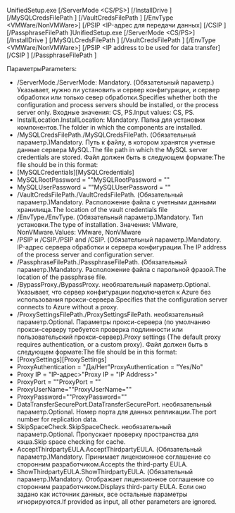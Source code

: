 <span data-ttu-id="7732e-101">UnifiedSetup.exe [/ServerMode <CS/PS>] [/InstallDrive <DriveLetter>] [/MySQLCredsFilePath <MySQL credentials file path>] [/VaultCredsFilePath <Vault credentials file path>] [/EnvType <VMWare/NonVMWare>] [/PSIP <IP-адрес для передачи данных] [/CSIP <IP address of CS to be registered with>] [/PassphraseFilePath <Passphrase file path>]</span><span class="sxs-lookup"><span data-stu-id="7732e-101">UnifiedSetup.exe [/ServerMode <CS/PS>] [/InstallDrive <DriveLetter>] [/MySQLCredsFilePath <MySQL credentials file path>] [/VaultCredsFilePath <Vault credentials file path>] [/EnvType <VMWare/NonVMWare>] [/PSIP <IP address to be used for data transfer] [/CSIP <IP address of CS to be registered with>] [/PassphraseFilePath <Passphrase file path>]</span></span>

<span data-ttu-id="7732e-102">Параметры</span><span class="sxs-lookup"><span data-stu-id="7732e-102">Parameters:</span></span>

* <span data-ttu-id="7732e-103">/ServerMode.</span><span class="sxs-lookup"><span data-stu-id="7732e-103">/ServerMode: Mandatory.</span></span> <span data-ttu-id="7732e-104">(Обязательный параметр.) Указывает, нужно ли установить и сервер конфигурации, и сервер обработки или только север обработки.</span><span class="sxs-lookup"><span data-stu-id="7732e-104">Specifies whether both the configuration and process servers should be installed, or the process server only.</span></span> <span data-ttu-id="7732e-105">Входные значения: CS, PS.</span><span class="sxs-lookup"><span data-stu-id="7732e-105">Input values: CS, PS.</span></span>
* <span data-ttu-id="7732e-106">InstallLocation.</span><span class="sxs-lookup"><span data-stu-id="7732e-106">InstallLocation: Mandatory.</span></span> <span data-ttu-id="7732e-107">Папка для установки компонентов.</span><span class="sxs-lookup"><span data-stu-id="7732e-107">The folder in which the components are installed.</span></span>
* <span data-ttu-id="7732e-108">/MySQLCredsFilePath.</span><span class="sxs-lookup"><span data-stu-id="7732e-108">/MySQLCredsFilePath.</span></span> <span data-ttu-id="7732e-109">(Обязательный параметр.)</span><span class="sxs-lookup"><span data-stu-id="7732e-109">Mandatory.</span></span> <span data-ttu-id="7732e-110">Путь к файлу, в котором хранятся учетные данные сервера MySQL.</span><span class="sxs-lookup"><span data-stu-id="7732e-110">The file path in which the MySQL server credentials are stored.</span></span> <span data-ttu-id="7732e-111">Файл должен быть в следующем формате:</span><span class="sxs-lookup"><span data-stu-id="7732e-111">The file should be in this format:</span></span>
* <span data-ttu-id="7732e-112">[MySQLCredentials]</span><span class="sxs-lookup"><span data-stu-id="7732e-112">[MySQLCredentials]</span></span>
* <span data-ttu-id="7732e-113">MySQLRootPassword = "<Password>"</span><span class="sxs-lookup"><span data-stu-id="7732e-113">MySQLRootPassword = "<Password>"</span></span>
* <span data-ttu-id="7732e-114">MySQLUserPassword = "<Password>"</span><span class="sxs-lookup"><span data-stu-id="7732e-114">MySQLUserPassword = "<Password>"</span></span>
* <span data-ttu-id="7732e-115">/VaultCredsFilePath.</span><span class="sxs-lookup"><span data-stu-id="7732e-115">/VaultCredsFilePath.</span></span> <span data-ttu-id="7732e-116">(Обязательный параметр.)</span><span class="sxs-lookup"><span data-stu-id="7732e-116">Mandatory.</span></span> <span data-ttu-id="7732e-117">Расположение файла с учетными данными хранилища.</span><span class="sxs-lookup"><span data-stu-id="7732e-117">The location of the vault credentials file</span></span>
* <span data-ttu-id="7732e-118">/EnvType.</span><span class="sxs-lookup"><span data-stu-id="7732e-118">/EnvType.</span></span> <span data-ttu-id="7732e-119">(Обязательный параметр.)</span><span class="sxs-lookup"><span data-stu-id="7732e-119">Mandatory.</span></span> <span data-ttu-id="7732e-120">Тип установки.</span><span class="sxs-lookup"><span data-stu-id="7732e-120">The type of installation.</span></span> <span data-ttu-id="7732e-121">Значения: VMware, NonVMware.</span><span class="sxs-lookup"><span data-stu-id="7732e-121">Values: VMware, NonVMware</span></span>
* <span data-ttu-id="7732e-122">/PSIP и /CSIP.</span><span class="sxs-lookup"><span data-stu-id="7732e-122">/PSIP and /CSIP.</span></span> <span data-ttu-id="7732e-123">(Обязательный параметр.)</span><span class="sxs-lookup"><span data-stu-id="7732e-123">Mandatory.</span></span> <span data-ttu-id="7732e-124">IP-адрес сервера обработки и сервера конфигурации.</span><span class="sxs-lookup"><span data-stu-id="7732e-124">The IP address of the process server and configuration server.</span></span>
* <span data-ttu-id="7732e-125">/PassphraseFilePath.</span><span class="sxs-lookup"><span data-stu-id="7732e-125">/PassphraseFilePath.</span></span> <span data-ttu-id="7732e-126">(Обязательный параметр.)</span><span class="sxs-lookup"><span data-stu-id="7732e-126">Mandatory.</span></span> <span data-ttu-id="7732e-127">Расположение файла с парольной фразой.</span><span class="sxs-lookup"><span data-stu-id="7732e-127">The location of the passphrase file.</span></span>
* <span data-ttu-id="7732e-128">/BypassProxy.</span><span class="sxs-lookup"><span data-stu-id="7732e-128">/BypassProxy.</span></span> <span data-ttu-id="7732e-129">необязательный параметр.</span><span class="sxs-lookup"><span data-stu-id="7732e-129">Optional.</span></span> <span data-ttu-id="7732e-130">Указывает, что сервер конфигурации подключается к Azure без использования прокси-сервера.</span><span class="sxs-lookup"><span data-stu-id="7732e-130">Specifies that the configuration server connects to Azure without a proxy.</span></span>
* <span data-ttu-id="7732e-131">/ProxySettingsFilePath.</span><span class="sxs-lookup"><span data-stu-id="7732e-131">/ProxySettingsFilePath.</span></span> <span data-ttu-id="7732e-132">необязательный параметр.</span><span class="sxs-lookup"><span data-stu-id="7732e-132">Optional.</span></span> <span data-ttu-id="7732e-133">Параметры прокси-сервера (по умолчанию прокси-серверу требуется проверка подлинности или пользовательский прокси-сервер).</span><span class="sxs-lookup"><span data-stu-id="7732e-133">Proxy settings (The default proxy requires authentication, or a custom proxy).</span></span> <span data-ttu-id="7732e-134">Файл должен быть в следующем формате:</span><span class="sxs-lookup"><span data-stu-id="7732e-134">The file should be in this format:</span></span>
* <span data-ttu-id="7732e-135">[ProxySettings]</span><span class="sxs-lookup"><span data-stu-id="7732e-135">[ProxySettings]</span></span>
* <span data-ttu-id="7732e-136">ProxyAuthentication = "Да/Нет"</span><span class="sxs-lookup"><span data-stu-id="7732e-136">ProxyAuthentication = "Yes/No"</span></span>
* <span data-ttu-id="7732e-137">Proxy IP = "IP-адрес>"</span><span class="sxs-lookup"><span data-stu-id="7732e-137">Proxy IP = "IP Address>"</span></span>
* <span data-ttu-id="7732e-138">ProxyPort = "<Port>"</span><span class="sxs-lookup"><span data-stu-id="7732e-138">ProxyPort = "<Port>"</span></span>
* <span data-ttu-id="7732e-139">ProxyUserName="<User Name>"</span><span class="sxs-lookup"><span data-stu-id="7732e-139">ProxyUserName="<User Name>"</span></span>
* <span data-ttu-id="7732e-140">ProxyPassword="<Password>"</span><span class="sxs-lookup"><span data-stu-id="7732e-140">ProxyPassword="<Password>"</span></span>
* <span data-ttu-id="7732e-141">DataTransferSecurePort.</span><span class="sxs-lookup"><span data-stu-id="7732e-141">DataTransferSecurePort.</span></span> <span data-ttu-id="7732e-142">необязательный параметр.</span><span class="sxs-lookup"><span data-stu-id="7732e-142">Optional.</span></span> <span data-ttu-id="7732e-143">Номер порта для данных репликации.</span><span class="sxs-lookup"><span data-stu-id="7732e-143">The port number for replication data.</span></span>
* <span data-ttu-id="7732e-144">SkipSpaceCheck.</span><span class="sxs-lookup"><span data-stu-id="7732e-144">SkipSpaceCheck.</span></span> <span data-ttu-id="7732e-145">необязательный параметр.</span><span class="sxs-lookup"><span data-stu-id="7732e-145">Optional.</span></span> <span data-ttu-id="7732e-146">Пропускает проверку пространства для кэша.</span><span class="sxs-lookup"><span data-stu-id="7732e-146">Skip space checking for cache.</span></span>
* <span data-ttu-id="7732e-147">AcceptThirdpartyEULA.</span><span class="sxs-lookup"><span data-stu-id="7732e-147">AcceptThirdpartyEULA.</span></span> <span data-ttu-id="7732e-148">(Обязательный параметр.)</span><span class="sxs-lookup"><span data-stu-id="7732e-148">Mandatory.</span></span> <span data-ttu-id="7732e-149">Принимает лицензионное соглашение со сторонним разработчиком.</span><span class="sxs-lookup"><span data-stu-id="7732e-149">Accepts the third-party EULA.</span></span>
* <span data-ttu-id="7732e-150">ShowThirdpartyEULA.</span><span class="sxs-lookup"><span data-stu-id="7732e-150">ShowThirdpartyEULA.</span></span> <span data-ttu-id="7732e-151">(Обязательный параметр.)</span><span class="sxs-lookup"><span data-stu-id="7732e-151">Mandatory.</span></span> <span data-ttu-id="7732e-152">Отображает лицензионное соглашение со сторонним разработчиком.</span><span class="sxs-lookup"><span data-stu-id="7732e-152">Displays third-party EULA.</span></span> <span data-ttu-id="7732e-153">Если оно задано как источник данных, все остальные параметры игнорируются.</span><span class="sxs-lookup"><span data-stu-id="7732e-153">If provided as input, all other parameters are ignored.</span></span>
